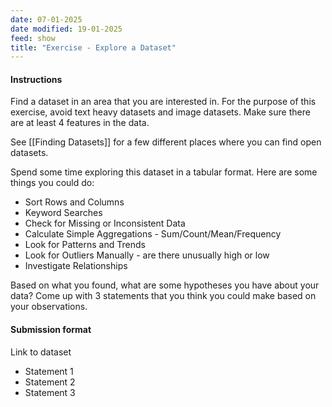 ```yaml
---
date: 07-01-2025
date modified: 19-01-2025
feed: show
title: "Exercise - Explore a Dataset"
---
```


#### Instructions

Find a dataset in an area that you are interested in. For the purpose of this exercise, avoid text heavy datasets and image datasets. Make sure there are at least 4 features in the data.

See [[Finding Datasets]] for a few different places where you can find open datasets.

Spend some time exploring this dataset in a tabular format. Here are some things you could do:

- Sort Rows and Columns
- Keyword Searches
- Check for Missing or Inconsistent Data
- Calculate Simple Aggregations - Sum/Count/Mean/Frequency
- Look for Patterns and Trends
- Look for Outliers Manually - are there unusually high or low
- Investigate Relationships

Based on what you found, what are some hypotheses you have about your data? Come up with 3 statements that you think you could make based on your observations.

#### Submission format

Link to dataset

- Statement 1
- Statement 2
- Statement 3

